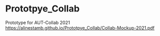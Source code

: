 # Prototpye_Collab
Prototype for AUT-Collab 2021
https://alinestamb.github.io/Prototpye_Collab/Collab-Mockup-2021.pdf

